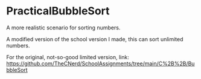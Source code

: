 # PracticalBubbleSort
A more realistic scenario for sorting numbers.

A modified version of the school version I made, this can sort unlimited numbers. 

For the original, not-so-good limited version, link:
https://github.com/TheCNerd/SchoolAssignments/tree/main/C%2B%2B/BubbleSort
